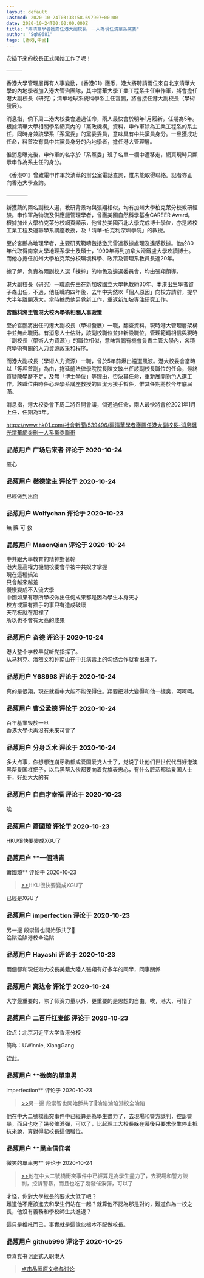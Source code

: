 ```yaml
---
layout: default
Lastmod: 2020-10-24T03:33:58.697907+00:00
date: 2020-10-24T00:00:00.000Z
title: "兩清華學者獲薦任港大副校長　一人為現任清華系黨委"
author: "Sgh9681"
tags: [香港,中國]
---
```


安插下來的校長正式開始工作了呢！  
  
———  
  
香港大學管理層再有人事變動，《香港01》獲悉，港大將聘請兩位來自北京清華大學的內地學者加入港大管治團隊，其中清華大學工業工程系主任申作軍，將會擔任港大副校長（研究）；清華地球系統科學系主任宮鵬，將會接任港大副校長（學術發展）。  
  
消息指，倘下周二港大校委會通過任命，兩人最快會於明年1月履新，任期為5年。根據清華大學相關學系網頁內的「黨政機構」資料，申作軍除為工業工程系的系主任，同時身兼該學系「系黨委」的黨委委員，意味具有中共黨員身分。一旦獲成功任命，料首次有具中共黨員身分的內地學者，擔任港大管理層。  
  
惟消息曝光後，申作軍的名字於「系黨委」班子名單一欄中遭移走，網頁現時只顯示申作為系主任的身分。  
  
《香港01》曾致電申作軍於清華的辦公室電話查詢，惟未能取得聯絡。記者亦正向香港大學查詢。  
  
————  
  
新獲薦的兩名副校人選，教研背景均與張翔相似，均有加州大學柏克萊分校教研經驗。申作軍為物流及供應鏈管理學者，曾獲美國自然科學基金CAREER Award。根據加州大學柏克萊分校網頁顯示，他曾於美國西北大學完成博士學位，亦是該校工業工程及運籌學系講座教授，及「清華-伯克利深圳學院」的教授。  
  
至於宮鵬為地理學者，主要研究範疇包括激光雷達數據處理及遙感數據。他於80年代取得南京大學地理系學士及碩士，1990年再到加拿大滑鐵盧大學攻讀博士。而他亦擔任加州大學柏克萊分校環境科學、政策及管理系教員長達20年。  
  
據了解，負責為兩副校人選「揀蟀」的物色及遴選委員會，均由張翔領導。  
  
港大副校長（研究）一職原先由在新加坡國立大學執教約30年、本港出生學者賀子森出任，不過，他任職約四年後，去年中突然以「個人原因」向校方請辭，提早大半年離開港大，當時據悉他另覓新工作，重返新加坡專注研究工作。  
  
**宮鵬料將主管港大校內學術相關人事政策**  
  
至於宮鵬將出任的港大副校長（學術發展）一職，翻查資料，現時港大管理層架構中並無此職銜。有消息人士估計，該副校職位並非新設職位，管理範疇相信與現時「副校長（學術人力資源）」的職位相似，意味宮鵬有機會負責主管大學內，各項與學術有關的人力資源政策和程序。  
  
而港大副校長（學術人力資源）一職，曾於5年前爆出遴選風波。港大校委會當時以「等埋首副」為由，拖延前法律學院院長陳文敏出任該副校長職位的任命，最終質疑陳學歷不足，及無「博士學位」等理由，否決其任命，重新展開物色人選工作。該職位由時任心理學系講座教授的區潔芳接手暫任，惟其任期將於今年底屆滿。  
  
消息指，港大校委會下周二將召開會議，倘通過任命，兩人最快將會於2021年1月上任，任期為5年。  
  
https://www.hk01.com/社會新聞/539496/兩清華學者獲薦任港大副校長-消息曝光清華網突刪一人系黨委職銜

            
### 品葱用户 **广场后来者** 评论于 2020-10-24
        
恶心
        


            
### 品葱用户 **楷德堂主** 评论于 2020-10-24
        
已經做到出面
        


            
### 品葱用户 **Wolfychan** 评论于 2020-10-23
        
無 藥 可 救
        


            
### 品葱用户 **MasonQian** 评论于 2020-10-24
        
中共跟大學教育的精神對著幹  
港大最高權力機關校委會早被中共奴才掌握  
現在這種搞法  
只會越來越差  
慢慢變成不入流大學  
中國如果有哪所學校做出任何成果都是因為學生本身天才  
校方或黨有插手的事只有造成破壞  
天花板就在那裡了  
所以也不會有太高的成果
        


            
### 品葱用户 **奋德** 评论于 2020-10-24
        
港大整个学校早就听党指挥了。  
从马利克、潘烈文和钟南山在中共病毒上的勾结合作就看出来了。
        


            
### 品葱用户 **Y68998** 评论于 2020-10-24
        
真的是很翔，現在就看中大能不能保得住。翔要把港大變得和他一樣臭，呵呵呵。
        


            
### 品葱用户 **曹公孟德** 评论于 2020-10-24
        
百年基業毀於一旦  
香港大學也再沒有未來可言了
        


            
### 品葱用户 **分身乏术** 评论于 2020-10-24
        
多大点事，你想想连崩牙驹都成爱国爱党人士了，党说了让他们世世代代当好港澳黑帮爱国杠把子，以后黑帮入伙都要向着党旗表忠心，有什么脏活都给爱国人士干，好处大大的有
        


            
### 品葱用户 **自由才幸福** 评论于 2020-10-23
        
唉
        


            
### 品葱用户 **蕭國琦** 评论于 2020-10-23
        
HKU很快要變成XGU了
        


            
### 品葱用户 **一個港青 
蕭國琦** 评论于 2020-10-23
        
> [\>>]( "/article/item_id-523912#")HKU很快要變成XGU了

  
已經是XGU了
        


            
### 品葱用户 **imperfection** 评论于 2020-10-23
        
另一邊 段崇智也開始舔共了🥶  
淪陷淪陷港校全淪陷
        


            
### 品葱用户 **Hayashi** 评论于 2020-10-23
        
兩個都和現任港大校長美籍大陸人張翔有好多年的同學，同事關係
        


            
### 品葱用户 **窝达令** 评论于 2020-10-24
        
大学最重要的，除了师资力量以外，更重要的是思想的自由，唉，港大，可惜了
        


            
### 品葱用户 **二百斤扛麦郎** 评论于 2020-10-23
        
钦点：北京习近平大学香港分校  
  
简称：UWinnie, XiangGang  
  
钦此。
        


            
### 品葱用户 **微笑的單車男 
imperfection** 评论于 2020-10-23
        
> [\>>]( "/article/item_id-524017#")另一邊 段崇智也開始舔共了🥶淪陷淪陷港校全淪陷

  
他在中大二號橋衝突事件中已經算是為學生盡力了，去現場和警方談判，控訴警暴，而且也吃了幾發催淚彈，可以了，比起理工大校長躲在幕後只要求學生停止抵抗來說，算對得起校長這個職位。
        


            
### 品葱用户 **民主信仰者 
微笑的單車男** 评论于 2020-10-24
        
> [\>>]( "/article/item_id-524029#")他在中大二號橋衝突事件中已經算是為學生盡力了，去現場和警方談判，控訴警暴，而且也吃了幾發催淚彈，可以了

  
才怪，你對大學校長的要求太低了吧？  
難道他不應該進去和學生們站在一起？就算他不認為那是對的，難道作為一校之長，他沒有義務和學校師生共進退？  
  
這只是推托而已，事實就是這傢伙根本不配做校長。
        


            
### 品葱用户 **github996** 评论于 2020-10-25
        
恭喜党书记正式入职港大
        






> [点击品葱原文参与讨论](https://pincong.rocks/article/25445)

